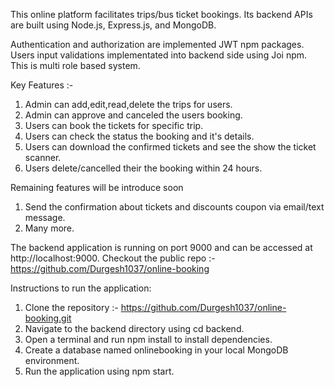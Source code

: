 This online platform facilitates trips/bus ticket bookings. Its backend APIs are built using Node.js, Express.js, and MongoDB.

Authentication and authorization are implemented JWT npm packages.
Users input validations implementated into backend side using Joi npm.
This is multi role based system.

Key Features :- 
1. Admin can add,edit,read,delete the trips for users.
2. Admin can approve and canceled the users booking.
3. Users can book the tickets for specific trip.
4. Users can check the status the booking and it's details.
5. Users can download the confirmed tickets and see the show the ticket scanner.
6. Users delete/cancelled their the booking within 24 hours.

Remaining features will be introduce soon
1. Send the confirmation about tickets and discounts coupon via email/text message.
2. Many more.

The backend application is running on port 9000 and can be accessed at http://localhost:9000.
Checkout the public repo :- https://github.com/Durgesh1037/online-booking

Instructions to run the application:

1. Clone the repository :- https://github.com/Durgesh1037/online-booking.git
2. Navigate to the backend directory using cd backend.
3. Open a terminal and run npm install to install dependencies.
4. Create a database named onlinebooking in your local MongoDB environment.
5. Run the application using npm start.

